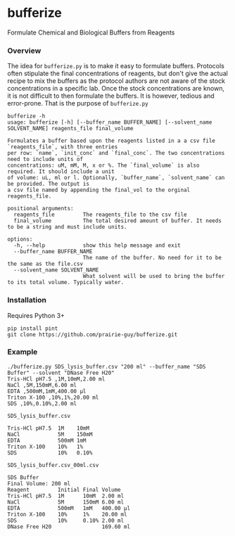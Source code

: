 # bufferize
Formulate Chemical and Biological Buffers from Reagents

### Overview
The idea for `bufferize.py` is to make it easy to formulate buffers. Protocols often stipulate the final concentrations of reagents, but don't give the actual recipe to mix the buffers as the protocol authors are not aware of the stock concentrations in a specific lab. Once the stock concentrations are known, it is not difficult to then formulate the buffers. It is however, tedious and error-prone. That is the purpose of `bufferize.py`

```
bufferize -h
usage: bufferize [-h] [--buffer_name BUFFER_NAME] [--solvent_name SOLVENT_NAME] reagents_file final_volume

Formulates a buffer based upon the reagents listed in a a csv file `reagents_file`, with three entries 
per row: `name`, `init_conc` and `final_conc`. The two concentrations need to include units of 
concentrations: uM, mM, M, x or %. The `final_volume` is also required. It should include a unit 
of volume: uL, ml or l. Optionally, `buffer_name`, `solvent_name` can be provided. The output is 
a csv file named by appending the final_vol to the orginal reagents_file.

positional arguments:
  reagents_file         The reagents_file to the csv file
  final_volume          The total desired amount of buffer. It needs to be a string and must include units.

options:
  -h, --help            show this help message and exit
  --buffer_name BUFFER_NAME
                        The name of the buffer. No need for it to be the same as the file.csv
  --solvent_name SOLVENT_NAME
                        What solvent will be used to bring the buffer to its total volume. Typically water.        
```

### Installation
Requires Python 3+
``` 
pip install pint
git clone https://github.com/prairie-guy/bufferize.git
```

### Example
```
./bufferize.py SDS_lysis_buffer.csv "200 ml" --buffer_name "SDS Buffer" --solvent "DNase Free H20"
Tris-HCl pH7.5 ,1M,10mM,2.00 ml
NaCl ,5M,150mM,6.00 ml
EDTA ,500mM,1mM,400.00 µl
Triton X-100 ,10%,1%,20.00 ml
SDS ,10%,0.10%,2.00 ml
```

```SDS_lysis_buffer.csv```

```
Tris-HCl pH7.5  1M    10mM
NaCl            5M    150mM
EDTA            500mM 1mM
Triton X-100    10%   1%
SDS             10%   0.10%
```

```SDS_lysis_buffer.csv_00ml.csv```

```
SDS Buffer			
Final Volume: 200 ml			
Reagent         Initial Final Volume
Tris-HCl pH7.5  1M      10mM  2.00 ml
NaCl            5M      150mM 6.00 ml
EDTA            500mM   1mM   400.00 µl
Triton X-100    10%     1%    20.00 ml
SDS             10%     0.10% 2.00 ml
DNase Free H20                169.60 ml
```



